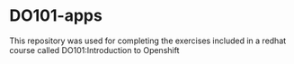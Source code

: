 # DO101-apps

This repository was used for completing the exercises included in a redhat course called DO101:Introduction to Openshift
